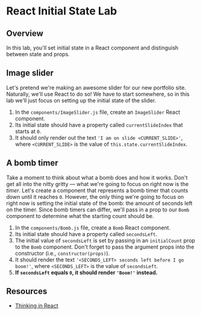 # React Initial State Lab


## Overview
In this lab, you'll set initial state in a React component and distinguish between state and props.


## Image slider
Let's pretend we're making an awesome slider for our new portfolio site. Naturally, we'll use React to do so! We have to start somewhere, so in this lab we'll just focus on setting up the initial state of the slider.

1. In the `components/ImageSlider.js` file, create an `ImageSlider` React component.
2. Its initial state should have a property called `currentSlideIndex` that starts at `0`.
3. It should only render out the text `'I am on slide <CURRENT_SLIDE>'`, where `<CURRENT_SLIDE>` is the value of `this.state.currentSlideIndex`.


## A bomb timer
Take a moment to think about what a bomb does and how it works. Don't get all into the nitty gritty — what we're going to focus on right now is the _timer_. Let's create a component that represents a bomb timer that counts down until it reaches `0`. However, the only thing we're going to focus on right now is setting the initial state of the bomb: the amount of seconds left on the timer. Since bomb timers can differ, we'll pass in a prop to our `Bomb` component to determine what the starting count should be.

1. In the `components/Bomb.js` file, create a `Bomb` React component.
2. Its initial state should have a property called `secondsLeft`.
3. The initial value of `secondsLeft` is set by passing in an `initialCount` prop to the `Bomb` component. Don't forget to pass the argument props into the constructor (i.e., `constructor(props)`).
3. It should render the text `'<SECONDS_LEFT> seconds left before I go boom!'`, where `<SECONDS_LEFT>` is the value of `secondsLeft`.
4. **If `secondsLeft` equals `0`, it should render `'Boom!'` instead.**

## Resources
- [Thinking in React](https://facebook.github.io/react/docs/thinking-in-react.html)
